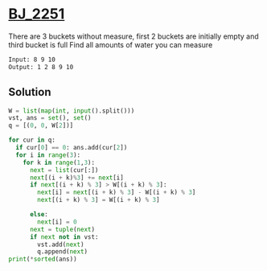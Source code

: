 # [BJ_2251](https://acmicpc.net/problem/2251)

There are 3 buckets without measure, first 2 buckets are initially empty and third bucket is full
Find all amounts of water you can measure

```txt
Input: 8 9 10
Output: 1 2 8 9 10
```

## Solution

```py
W = list(map(int, input().split()))
vst, ans = set(), set()
q = [(0, 0, W[2])]

for cur in q:
  if cur[0] == 0: ans.add(cur[2])
  for i in range(3):
    for k in range(1,3):
      next = list(cur[:])
      next[(i + k)%3] += next[i]
      if next[(i + k) % 3] > W[(i + k) % 3]:
        next[i] = next[(i + k) % 3] - W[(i + k) % 3]
        next[(i + k) % 3] = W[(i + k) % 3]

      else:
        next[i] = 0
      next = tuple(next)
      if next not in vst:
        vst.add(next)
        q.append(next)
print(*sorted(ans))
```
